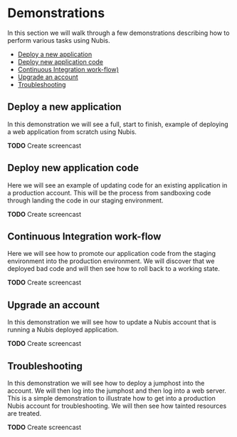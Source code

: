 ﻿# Demonstrations
In this section we will walk through a few demonstrations describing how to perform various tasks using Nubis.

 - [Deploy a new application](#deploy-a-new-application)
 - [Deploy new application code](#deploy-new-application-code)
 - [Continuous Integration work-flow)](#continuous-integration-work-flow)
 - [Upgrade an account](#upgrade-an-account)
 - [Troubleshooting](#troubleshooting)

## Deploy a new application
In this demonstration we will see a full, start to finish, example of deploying a web application from scratch using Nubis.

**TODO** Create screencast

## Deploy new application code
Here we will see an example of updating code for an existing application in a production account. This will be the process from sandboxing code through landing the code in our staging environment.

**TODO** Create screencast

## Continuous Integration work-flow
Here we will see how to promote our application code from the staging environment into the production environment. We will discover that we deployed bad code and will then see how to roll back to a working state.

**TODO** Create screencast

## Upgrade an account
In this demonstration we will see how to update a Nubis account that is running a Nubis deployed application.

**TODO** Create screencast

## Troubleshooting
In this demonstration we will see how to deploy a jumphost into the account. We will then log into the jumphost and then log into a web server. This is a simple demonstration to illustrate how to get into a production Nubis account for troubleshooting. We will then see how tainted resources are treated.

**TODO** Create screencast
